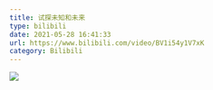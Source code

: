 ```yaml
---
title: 试探未知和未来
type: bilibili
date: 2021-05-28 16:41:33
url: https://www.bilibili.com/video/BV1i54y1V7xK
category: Bilibili
---
```


![](https://i.imgtg.com/2022/08/27/ZFBJr.jpg)

<!--more-->
